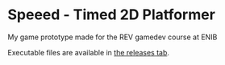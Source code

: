 # Speeed - Timed 2D Platformer

My game prototype made for the REV gamedev course at ENIB

Executable files are available in [the releases tab](https://github.com/Azorlogh/REV-game/releases).

